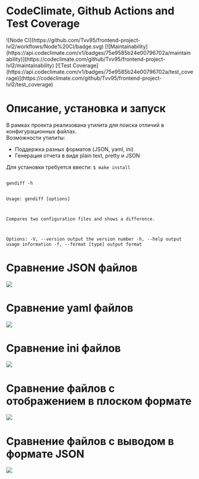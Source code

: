 <h1>CodeClimate, Github Actions and Test Coverage</h1>
![Node CI](https://github.com/Tvv95/frontend-project-lvl2/workflows/Node%20CI/badge.svg)
[![Maintainability](https://api.codeclimate.com/v1/badges/75e9585b24e00796702a/maintainability)](https://codeclimate.com/github/Tvv95/frontend-project-lvl2/maintainability)
[![Test Coverage](https://api.codeclimate.com/v1/badges/75e9585b24e00796702a/test_coverage)](https://codeclimate.com/github/Tvv95/frontend-project-lvl2/test_coverage)

<h1>Описание, установка и запуск</h1>
<p>В рамках проекта реализована утилита для поиска отличий в конфигурационных файлах.<br>
Возможности утилиты:</p>
<ul>
  <li>Поддержка разных форматов (JSON, yaml, ini)</li>
  <li>Генерация отчета в виде plain text, pretty и JSON</li>
</ul>

<p>Для установки требуется ввести: <code>$ make install</code></p>
<p><code>
gendiff -h

  Usage: gendiff [options] <firstConfig> <secondConfig>

  Compares two configuration files and shows a difference.

  Options:
    -V, --version        output the version number
    -h, --help           output usage information
    -f, --format [type]  output format
</code></p>

<h1>Сравнение JSON файлов</h1>
<a href="https://asciinema.org/a/JIfsukLZ1Ebta47vP5YsjNly2" target="_blank"><img src="https://asciinema.org/a/JIfsukLZ1Ebta47vP5YsjNly2.svg" /></a>

<h1>Сравнение yaml файлов</h1>
<a href="https://asciinema.org/a/oml5jWScchzkoyPO198tkWF2j" target="_blank"><img src="https://asciinema.org/a/oml5jWScchzkoyPO198tkWF2j.svg" /></a>

<h1>Сравнение ini файлов</h1>
<a href="https://asciinema.org/a/5SooCwGbgkPdZSA30t1yWOLmt" target="_blank"><img src="https://asciinema.org/a/5SooCwGbgkPdZSA30t1yWOLmt.svg" /></a>

<h1>Сравнение файлов с отображением в плоском формате</h1>
<a href="https://asciinema.org/a/Bf9aTkkcC3RF0UaxksufCm8go" target="_blank"><img src="https://asciinema.org/a/Bf9aTkkcC3RF0UaxksufCm8go.svg" /></a>

<h1>Сравнение файлов с выводом в формате JSON</h1>
<a href="https://asciinema.org/a/9SdutoSQt0OWwAimBetjhvblc" target="_blank"><img src="https://asciinema.org/a/9SdutoSQt0OWwAimBetjhvblc.svg" /></a>